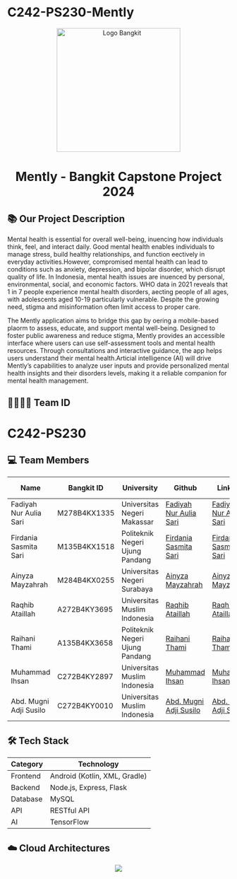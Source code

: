 # C242-PS230-Mently

<div align="center">
  <img src="https://github.com/aliefauzan/Bangkit-Project-PeduliPasal/blob/main/logo.svg" alt="Logo Bangkit" width="280px](https://storage.googleapis.com/jkds12/logo.svg)" />
  <h1>Mently - Bangkit Capstone Project 2024</h1>
</div>

## 📚 Our Project Description

  Mental health is essential for overall well-being, inuencing how individuals think, feel, and interact daily. Good mental health enables individuals to manage stress, build healthy relationships, and function eectively in everyday activities.However, compromised mental health can lead to conditions such as anxiety, depression, and bipolar disorder, which disrupt quality of life. In Indonesia, mental health issues are inuenced by personal, environmental, social, and economic factors. WHO data in 2021 reveals that 1 in 7 people experience mental health disorders, aecting people of all ages, with adolescents aged 10-19 particularly vulnerable. Despite the growing need, stigma and misinformation often limit access to proper care.


The Mently application aims to bridge this gap by oering a mobile-based plaorm to assess, educate, and support mental well-being. Designed to foster public awareness and reduce stigma, Mently provides an accessible interface where users can use self-assessment tools and mental health resources. Through consultations and interactive guidance, the app helps users understand their mental health.Articial intelligence (AI) will drive Mently’s capabilities to analyze user inputs and provide personalized mental health insights and their disorders levels, making it a reliable companion for mental health management.

## 👨‍👨‍👦‍👦 Team ID
# C242-PS230 

## 💻 Team Members

| Name                       | Bangkit ID   | University                        | Github                                                      | LinkedIn                                                                                  |Learning Path     | Status       |
| -------------------------- | ------------ | ---------------------------       | ----------------------------------------------------------- | ----------------------------------------------------------------------------------------- |------------------| ------------ |
| Fadiyah Nur Aulia Sari     | M278B4KX1335 | Universitas Negeri Makassar       | [Fadiyah Nur Aulia Sari](https://github.com/Piaaa15)        | [Fadiyah Nur Aulia Sari](https://www.linkedin.com/in/akhmad-ardiansyah-amnur-a85904261/)  |Machine Learning  | **Active**   |
| Firdania Sasmita Sari      | M135B4KX1518 | Politeknik Negeri Ujung Pandang   | [Firdania Sasmita Sari](https://github.com/Firdania04)      | [Firdania Sasmita Sari](https://www.linkedin.com/in/firdania-sasmita-sari/)               |Machine Learning  | **Active**   |
| Ainyza Mayzahrah           | M284B4KX0255 | Universitas Negeri Surabaya       | [Ainyza Mayzahrah](https://github.com/ainyzaa)              | [Ainyza Mayzahrah](https://www.linkedin.com/in/ainyzamayzahrah/)                          |Machine Learning  | **Active**   |
| Raqhib Ataillah            | A272B4KY3695 | Universitas Muslim Indonesia      | [Raqhib Ataillah](https://github.com/Raqhib)                | [Raqhib Ataillah](https://www.linkedin.com/in/raqhib-ataillah-654b32227/)                 |Mobile Development| **Active**   |
| Raihani Thami              | A135B4KX3658 | Politeknik Negeri Ujung Pandang   | [Raihani Thami](https://github.com/Raihanith)               | [Raihani Thami](https://www.linkedin.com/in/raihanith/)                                   |Mobile Development| **Active**   |
| Muhammad Ihsan             | C272B4KY2897 | Universitas Muslim Indonesia      | [Muhammad Ihsan](https://github.com/ihsann009)              | [Muhammad Ihsan](https://www.linkedin.com/in/muhammad-ihsan-308250260/)                   |Cloud Computing   | **Active**   |
| Abd. Mugni Adji Susilo     | C272B4KY0010 | Universitas Muslim Indonesia      | [Abd. Mugni Adji Susilo](https://github.com/MiyakoAi)       | [Abd. Mugni Adji Susilo](https://www.linkedin.com/in/mugniadji/)                          |Cloud Computing   | **Active**   |  

## 🛠️ Tech Stack
| Category | Technology |
|----------|------------|
| Frontend | Android (Kotlin, XML, Gradle)    |
| Backend  | Node.js, Express, Flask     |
| Database | MySQL     |
|API       |RESTful API|
| AI       | TensorFlow |

## ☁️ Cloud Architectures

<div align="center">
  <img src="https://storage.googleapis.com/jkds12/WhatsApp%20Image%202024-12-03%20at%208.50.42%20PM.jpeg"]/>
</div>
 

